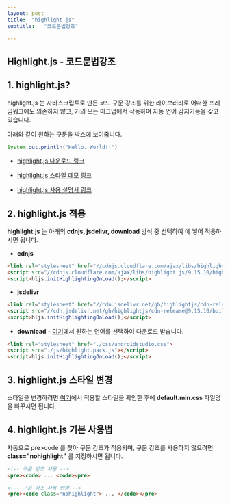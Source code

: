 ```yaml
---
layout: post
title:  "highlight.js"
subtitle:   "코드문법강조"

---
```


## __Highlight.js - 코드문법강조__

## __1. highlight.js?__

highlight.js 는 자바스크립트로 만든 코드 구문 강조를 위한 라이브러리로 어떠한 프레임워크에도 의존하지 않고, 거의 모든 마크업에서 작동하며 자동 언어 감지기능을 갖고 있습니다.

아래와 같이 원하는 구문을 박스에 보여줍니다.

```java
System.out.println("Hello. World!!")
```

* [highlight.js 다운로드 링크](https://highlightjs.org/download/)

* [highlight.js 스타일 데모 링크 ](https://highlightjs.org/static/demo/)

* [highlight.js 사용 설명서 링크](https://highlightjs.readthedocs.io/en/latest/index.html)

  

## __2. highlight.js 적용__

__highlight.js__ 는 아래의 __cdnjs, jsdelivr, download__ 방식 중 선택하여 __<head>__ 에 넣어 적용하시면 됩니다.

* __cdnjs__

```html
<link rel="stylesheet" href="//cdnjs.cloudflare.com/ajax/libs/highlight.js/9.15.10/styles/default.min.css">
<script src="//cdnjs.cloudflare.com/ajax/libs/highlight.js/9.15.10/highlight.min.js"></script>
<script>hljs.initHighlightingOnLoad();</script>
```

* __jsdelivr__

```html
<link rel="stylesheet" href="//cdn.jsdelivr.net/gh/highlightjs/cdn-release@9.15.10/build/styles/default.min.css">
<script src="//cdn.jsdelivr.net/gh/highlightjs/cdn-release@9.15.10/build/highlight.min.js"></script>
<script>hljs.initHighlightingOnLoad();</script>
```

* __download__ - [여기](https://highlightjs.org/download/)에서 원하는 언어를 선택하여 다운로드 받습니다.

```html
<link rel="stylesheet" href="./css/androidstudio.css">
<script src="./js/highlight.pack.js"></script>
<script>hljs.initHighlightingOnLoad();</script>
```

 

## __3. highlight.js 스타일 변경__

스타일을 변경하려면 [여기](https://highlightjs.org/static/demo/)에서 적용할 스타일을 확인한 후에 __default.min.css__ 파일명을 바꾸시면 됩니다.

 

## __4. highlight.js 기본 사용법__

자동으로 pre>code 를 찾아 구문 강조가 적용되며, 구문 강조를 사용하지 않으려면 __class="nohighlight"__ 를 지정하시면 됩니다.

```html
<!-- 구문 강조 사용 -->
<pre><code> ... <code><pre>

<!-- 구문 강조 사용 안함 -->
<pre><code class="nohighlight"> ... </code></pre>
```























